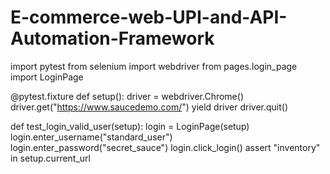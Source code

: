 # E-commerce-web-UPI-and-API-Automation-Framework

import pytest
from selenium import webdriver
from pages.login_page import LoginPage

@pytest.fixture
def setup():
    driver = webdriver.Chrome()
    driver.get("https://www.saucedemo.com/")
    yield driver
    driver.quit()

def test_login_valid_user(setup):
    login = LoginPage(setup)
    login.enter_username("standard_user")
    login.enter_password("secret_sauce")
    login.click_login()
    assert "inventory" in setup.current_url


